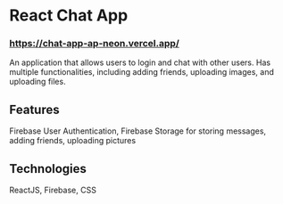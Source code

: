 # React Chat App
### https://chat-app-ap-neon.vercel.app/
An application that allows users to login and chat with other users. Has multiple functionalities, including adding friends, uploading images, and uploading files.



## Features
Firebase User Authentication, Firebase Storage for storing messages, adding friends, uploading pictures


## Technologies

ReactJS, Firebase, CSS


